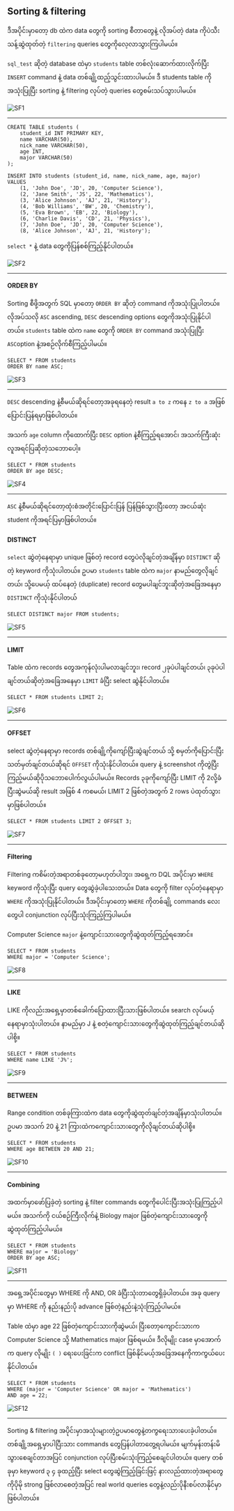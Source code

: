## Sorting & filtering

ဒီအပိုင်းမှာတော့ db ထဲက  data တွေကို sorting စီတာတွေနဲ့ လိုအပ်တဲ့ data ကိုပဲသီးသန့်ဆွဲထုတ်တဲ့ `filtering` queries တွေကိုလေ့လာသွားကြပါမယ်။

`sql_test` ဆိုတဲ့ database ထဲမှာ `students` table တစ်လုံးဆောက်ထားလိုက်ပြီး `INSERT` command နဲ့ data တစ်ချို့ထည့်သွင်းထားပါမယ်။ ဒီ students table ကိုအသုံးပြုပြီး sorting နဲ့ filtering လုပ်တဲ့ queries တွေစမ်းသပ်သွားပါမယ်။

![SF1](https://raw.githubusercontent.com/HlaingTinHtun/SQL-101/main/assets/queries/sf/sf1.png)

---
```
CREATE TABLE students (
    student_id INT PRIMARY KEY,
    name VARCHAR(50),
    nick_name VARCHAR(50),
    age INT,
    major VARCHAR(50)
);
```
```
INSERT INTO students (student_id, name, nick_name, age, major)
VALUES
    (1, 'John Doe', 'JD', 20, 'Computer Science'),
    (2, 'Jane Smith', 'JS', 22, 'Mathematics'),
    (3, 'Alice Johnson', 'AJ', 21, 'History'),
    (4, 'Bob Williams', 'BW', 20, 'Chemistry'),
    (5, 'Eva Brown', 'EB', 22, 'Biology'),
    (6, 'Charlie Davis', 'CD', 21, 'Physics'),
    (7, 'John Doe', 'JD', 20, 'Computer Science'),
    (8, 'Alice Johnson', 'AJ', 21, 'History');
```
`select *` နဲ့ data တွေကိုပြန်စစ်ကြည့်နိုင်ပါတယ်။

![SF2](https://raw.githubusercontent.com/HlaingTinHtun/SQL-101/main/assets/queries/sf/sf2.png)

---

#### ORDER BY

Sorting စီဖို့အတွက် SQL မှာတော့ `ORDER BY` ဆိုတဲ့ command ကိုအသုံးပြုပါတယ်။ လိုအပ်သလို `ASC` ascending, `DESC` descending options တွေကိုအသုံးပြုနိုင်ပါတယ်။
`students` table ထဲက `name` တွေကို `ORDER BY` command အသုံးပြုပြီး `ASC`option နဲ့အစဉ်လိုက်စီကြည့်ပါမယ်။
```
SELECT * FROM students
ORDER BY name ASC;
```
![SF3](https://raw.githubusercontent.com/HlaingTinHtun/SQL-101/main/assets/queries/sf/sf3.png)

---
`DESC` descending နဲ့စီမယ်ဆိုရင်တော့အခုရနေတဲ့ result `a to z` ကနေ `z to a` အဖြစ်ပြောင်းပြန်ရမှာဖြစ်ပါတယ်။

အသက် `age` column ကိုထောက်ပြီး `DESC` option နဲ့စီကြည့်ရအောင်၊ အသက်ကြီးဆုံးလူအရင်ပြဆိုတဲ့သဘောပေါ့။

```
SELECT * FROM students
ORDER BY age DESC;
```

![SF4](https://raw.githubusercontent.com/HlaingTinHtun/SQL-101/main/assets/queries/sf/sf4.png)

---
`ASC` နဲ့စီမယ်ဆိုရင်တော့ထုံးစံအတိုင်းပြောင်းပြန် ပြန်ဖြစ်သွားပြီးတော့ အငယ်ဆုံး student ကိုအရင်ပြမှာဖြစ်ပါတယ်။


#### DISTINCT
`select` ဆွဲတဲ့နေရာမှာ unique ဖြစ်တဲ့ record တွေပဲလိုချင်တဲ့အချိန်မှာ `DISTINCT` ဆိုတဲ့ keyword ကိုသုံးပါတယ်။
ဥပမာ `students` table ထဲက `major` နာမည်တွေလိုချင်တယ်၊ သို့ပေမယ့် ထပ်နေတဲ့ (duplicate) record တွေမပါချင်ဘူးဆိုတဲ့အခြေအနေမှာ `DISTINCT` ကိုသုံးနိုင်ပါတယ်
```
SELECT DISTINCT major FROM students;
```

![SF5](https://raw.githubusercontent.com/HlaingTinHtun/SQL-101/main/assets/queries/sf/sf5.png)

---
#### LIMIT
Table ထဲက records တွေအကုန်လုံးပါမလာချင်ဘူး၊ record ၂ခုပဲပါချင်တယ်၊ ၃ခုပဲပါချင်တယ်ဆိုတဲ့အခြေအနေမှာ `LIMIT` ခံပြီး select ဆွဲနိုင်ပါတယ်။
```
SELECT * FROM students LIMIT 2;
```
![SF6](https://raw.githubusercontent.com/HlaingTinHtun/SQL-101/main/assets/queries/sf/sf6.png)

---
#### OFFSET
select ဆွဲတဲ့နေရာမှာ records တစ်ချို့ကိုကျော်ပြီးဆွဲချင်တယ် သို့ စမှတ်ကိုပြောင်းပြီးသတ်မှတ်ချင်တယ်ဆိုရင် `OFFSET` ကိုသုံးနိုင်ပါတယ်။ query နဲ့ screenshot ကိုတွဲပြီးကြည့်မယ်ဆိုပိုသဘောပေါက်လွယ်ပါမယ်။
Records ၃ခုကိုကျော်ပြီး LIMIT ကို 2လို့ခံပြီးဆွဲမယ်ဆို result အဖြစ် 4 ကစမယ်၊ LIMIT 2 ဖြစ်တဲ့အတွက် 2 rows ပဲထုတ်သွားမှာဖြစ်ပါတယ်။

```
SELECT * FROM students LIMIT 2 OFFSET 3;
```

![SF7](https://raw.githubusercontent.com/HlaingTinHtun/SQL-101/main/assets/queries/sf/sf7.png)

---
#### Filtering

Filtering ကစိမ်းတဲ့အရာတစ်ခုတော့မဟုတ်ပါဘူး၊ အရှေ့က DQL အပိုင်းမှာ `WHERE` keyword ကိုသုံးပြီး query တွေဆွဲခဲ့ပါသေးတယ်။ Data တွေကို filter လုပ်တဲ့နေရာမှာ `WHERE` ကိုအသုံးပြုနိုင်ပါတယ်။ ဒီအပိုင်းမှာတော့ `WHERE` ကိုတစ်ချို့ commands လေးတွေပါ conjunction လုပ်ပြီးသုံးကြည့်ကြပါမယ်။

Computer Science `major` နဲ့ကျောင်းသားတွေကိုဆွဲထုတ်ကြည့်ရအောင်။
```
SELECT * FROM students
WHERE major = 'Computer Science';
```

![SF8](https://raw.githubusercontent.com/HlaingTinHtun/SQL-101/main/assets/queries/sf/sf8.png)

---
#### LIKE
LIKE ကိုလည်းအရှေ့မှာတစ်ခေါက်ပြောထားပြီးသားဖြစ်ပါတယ်။ search လုပ်မယ့်နေရာမှာသုံးပါတယ်။ နာမည်မှာ J နဲ့ စတဲ့ကျောင်းသားတွေကိုဆွဲထုတ်ကြည့်ချင်တယ်ဆိုပါစို့။ 

```
SELECT * FROM students
WHERE name LIKE 'J%';
```

![SF9](https://raw.githubusercontent.com/HlaingTinHtun/SQL-101/main/assets/queries/sf/sf9.png)

---
#### BETWEEN
Range condition တစ်ခုကြားထဲက data တွေကိုဆွဲထုတ်ချင်တဲ့အချိန်မှာသုံးပါတယ်။
ဥပမာ အသက် 20 နဲ့ 21 ကြားထဲကကျောင်းသားတွေကိုလိုချင်တယ်ဆိုပါစို့။

```
SELECT * FROM students
WHERE age BETWEEN 20 AND 21;
```

![SF10](https://raw.githubusercontent.com/HlaingTinHtun/SQL-101/main/assets/queries/sf/sf10.png)

---
#### Combining
အထက်မှာဖော်ပြခဲ့တဲ့ sorting နဲ့ filter commands တွေကိုပေါင်းပြီးအသုံးပြုကြည့်ပါမယ်။
အသက်ကို ငယ်စဉ်ကြီးလိုက်နဲ့ Biology major ဖြစ်တဲ့ကျောင်းသားတွေကိုဆွဲထုတ်ကြည့်ပါမယ်။
```
SELECT * FROM students
WHERE major = 'Biology'
ORDER BY age ASC;
```

![SF11](https://raw.githubusercontent.com/HlaingTinHtun/SQL-101/main/assets/queries/sf/sf11.png)

---
အရှေ့အပိုင်းတွေမှာ WHERE ကို AND, OR ခံပြီးသုံးတာတွေရှိခဲ့ပါတယ်။ အခု query မှာ WHERE ကို နည်းနည်းပို advance ဖြစ်တဲ့နည်းနဲ့သုံးကြည့်ပါမယ်။

Table ထဲမှာ age 22 ဖြစ်တဲ့ကျောင်းသားကိုဆွဲမယ်၊ ပြီးတော့ကျောင်းသားက Computer Science သို့ Mathematics major ဖြစ်ရမယ်။ ဒီလိုမျိုး case မှာအောက်က query လိုမျိုး `( )` ရေးပေးခြင်းက conflict ဖြစ်နိုင်မယ့်အခြေအနေကိုကာကွယ်ပေးနိုင်ပါတယ်။
 
```
SELECT * FROM students
WHERE (major = 'Computer Science' OR major = 'Mathematics')
AND age = 22;
 ```
 
![SF12](https://raw.githubusercontent.com/HlaingTinHtun/SQL-101/main/assets/queries/sf/sf12.png)

---
Sorting & filtering အပိုင်းမှာအသုံးများတဲ့ဥပမာတွေနဲ့တကွရေးသားပေးခဲ့ပါတယ်။ တစ်ချို့အရှေ့မှာပါပြီးသား commands တွေပြန်ပါတာတွေ့ရပါမယ်။ မျက်မှန်းတန်းမိသွားစေချင်တာအပြင် conjunction လုပ်ပြီးစမ်းသုံးကြည့်စေချင်ပါတယ်။ query တစ်ခုမှာ keyword ၃ ၄ ခုထည့်ပြီး select တွေဆွဲကြည့်ခြင်းဖြင့် နားလည်ထားတဲ့အရာတွေကိုပိုမို strong ဖြစ်လာစေတဲ့အပြင် real world queries တွေနဲ့လည်းပိုနီးစပ်လာနိုင်မှာဖြစ်ပါတယ်။
